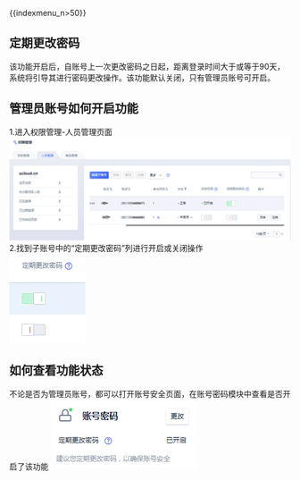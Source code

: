 {{indexmenu_n>50}}

## 定期更改密码

该功能开启后，自账号上一次更改密码之日起，距离登录时间大于或等于90天，系统将引导其进行密码更改操作。该功能默认关闭，只有管理员账号可开启。

## 管理员账号如何开启功能

1.进入权限管理-人员管理页面  
![](/images/90days_20190107114411.png)  
2.找到子账号中的“定期更改密码”列进行开启或关闭操作  
![](/images/90days_20190107113852.png)

## 如何查看功能状态

不论是否为管理员账号，都可以打开账号安全页面，在账号密码模块中查看是否开启了该功能
![](/images/90days_20190107115256.png)
